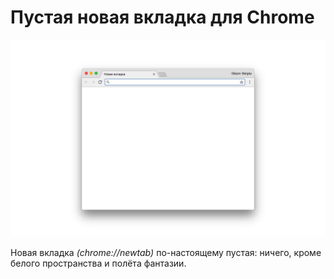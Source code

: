 # Пустая новая вкладка для Chrome

![chrome-empty-tab.png](empty-tab_screen.png)

Новая вкладка _(chrome://newtab)_ по-настоящему пустая: ничего, кроме белого пространства и полёта фантазии.